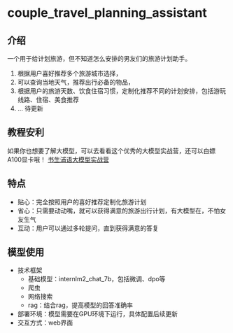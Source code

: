 # couple_travel_planning_assistant
## 介绍
一个用于给计划旅游，但不知道怎么安排的男友们的旅游计划助手。
1. 根据用户喜好推荐多个旅游城市选择，
2. 可以查询当地天气，推荐出行必备的物品，
3. 根据用户的旅游天数、饮食住宿习惯，定制化推荐不同的计划安排，包括游玩线路、住宿、美食推荐
4. ... 待更新
## 教程安利
如果你也想要了解大模型，可以去看看这个优秀的大模型实战营，还可以白嫖A100显卡哦！ [书生浦语大模型实战营](https://github.com/InternLM/Tutorial)
## 特点
- 贴心：完全按照用户的喜好推荐定制化旅游计划
- 省心：只需要动动嘴，就可以获得满意的旅游出行计划，有大模型在，不怕女友生气
- 互动：用户可以通过多轮提问，直到获得满意的答复
## 模型使用
- 技术框架
    - 基础模型：internlm2_chat_7b，包括微调、dpo等
    - 爬虫
    - 网络搜索
    -  rag：结合rag，提高模型的回答准确率
-  部署环境：模型需要在GPU环境下运行，具体配置后续更新
-  交互方式：web界面
